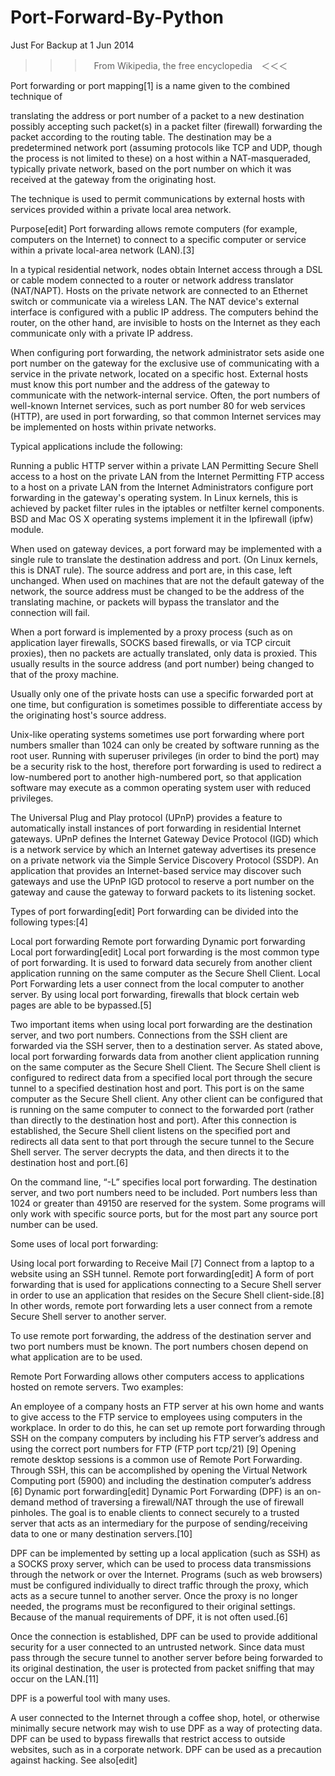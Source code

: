Port-Forward-By-Python
======================
Just For Backup at 1 Jun 2014

 >>>　From Wikipedia, the free encyclopedia　＜＜＜

Port forwarding or port mapping[1] is a name given to the combined technique of

translating the address or port number of a packet to a new destination
possibly accepting such packet(s) in a packet filter (firewall)
forwarding the packet according to the routing table.
The destination may be a predetermined network port (assuming protocols like TCP and UDP, though the process is not limited to these) on a host within a NAT-masqueraded, typically private network, based on the port number on which it was received at the gateway from the originating host.

The technique is used to permit communications by external hosts with services provided within a private local area network.

Purpose[edit]
Port forwarding allows remote computers (for example, computers on the Internet) to connect to a specific computer or service within a private local-area network (LAN).[3]

In a typical residential network, nodes obtain Internet access through a DSL or cable modem connected to a router or network address translator (NAT/NAPT). Hosts on the private network are connected to an Ethernet switch or communicate via a wireless LAN. The NAT device's external interface is configured with a public IP address. The computers behind the router, on the other hand, are invisible to hosts on the Internet as they each communicate only with a private IP address.

When configuring port forwarding, the network administrator sets aside one port number on the gateway for the exclusive use of communicating with a service in the private network, located on a specific host. External hosts must know this port number and the address of the gateway to communicate with the network-internal service. Often, the port numbers of well-known Internet services, such as port number 80 for web services (HTTP), are used in port forwarding, so that common Internet services may be implemented on hosts within private networks.

Typical applications include the following:

Running a public HTTP server within a private LAN
Permitting Secure Shell access to a host on the private LAN from the Internet
Permitting FTP access to a host on a private LAN from the Internet
Administrators configure port forwarding in the gateway's operating system. In Linux kernels, this is achieved by packet filter rules in the iptables or netfilter kernel components. BSD and Mac OS X operating systems implement it in the Ipfirewall (ipfw) module.

When used on gateway devices, a port forward may be implemented with a single rule to translate the destination address and port. (On Linux kernels, this is DNAT rule). The source address and port are, in this case, left unchanged. When used on machines that are not the default gateway of the network, the source address must be changed to be the address of the translating machine, or packets will bypass the translator and the connection will fail.

When a port forward is implemented by a proxy process (such as on application layer firewalls, SOCKS based firewalls, or via TCP circuit proxies), then no packets are actually translated, only data is proxied. This usually results in the source address (and port number) being changed to that of the proxy machine.

Usually only one of the private hosts can use a specific forwarded port at one time, but configuration is sometimes possible to differentiate access by the originating host's source address.

Unix-like operating systems sometimes use port forwarding where port numbers smaller than 1024 can only be created by software running as the root user. Running with superuser privileges (in order to bind the port) may be a security risk to the host, therefore port forwarding is used to redirect a low-numbered port to another high-numbered port, so that application software may execute as a common operating system user with reduced privileges.

The Universal Plug and Play protocol (UPnP) provides a feature to automatically install instances of port forwarding in residential Internet gateways. UPnP defines the Internet Gateway Device Protocol (IGD) which is a network service by which an Internet gateway advertises its presence on a private network via the Simple Service Discovery Protocol (SSDP). An application that provides an Internet-based service may discover such gateways and use the UPnP IGD protocol to reserve a port number on the gateway and cause the gateway to forward packets to its listening socket.

Types of port forwarding[edit]
Port forwarding can be divided into the following types:[4]

Local port forwarding
Remote port forwarding
Dynamic port forwarding
Local port forwarding[edit]
Local port forwarding is the most common type of port forwarding. It is used to forward data securely from another client application running on the same computer as the Secure Shell Client. Local Port Forwarding lets a user connect from the local computer to another server. By using local port forwarding, firewalls that block certain web pages are able to be bypassed.[5]

Two important items when using local port forwarding are the destination server, and two port numbers. Connections from the SSH client are forwarded via the SSH server, then to a destination server. As stated above, local port forwarding forwards data from another client application running on the same computer as the Secure Shell Client. The Secure Shell client is configured to redirect data from a specified local port through the secure tunnel to a specified destination host and port. This port is on the same computer as the Secure Shell client. Any other client can be configured that is running on the same computer to connect to the forwarded port (rather than directly to the destination host and port). After this connection is established, the Secure Shell client listens on the specified port and redirects all data sent to that port through the secure tunnel to the Secure Shell server. The server decrypts the data, and then directs it to the destination host and port.[6]

On the command line, “-L” specifies local port forwarding. The destination server, and two port numbers need to be included. Port numbers less than 1024 or greater than 49150 are reserved for the system. Some programs will only work with specific source ports, but for the most part any source port number can be used.

Some uses of local port forwarding:

Using local port forwarding to Receive Mail [7]
Connect from a laptop to a website using an SSH tunnel.
Remote port forwarding[edit]
A form of port forwarding that is used for applications connecting to a Secure Shell server in order to use an application that resides on the Secure Shell client-side.[8] In other words, remote port forwarding lets a user connect from a remote Secure Shell server to another server.

To use remote port forwarding, the address of the destination server and two port numbers must be known. The port numbers chosen depend on what application are to be used.

Remote Port Forwarding allows other computers access to applications hosted on remote servers. Two examples:

An employee of a company hosts an FTP server at his own home and wants to give access to the FTP service to employees using computers in the workplace. In order to do this, he can set up remote port forwarding through SSH on the company computers by including his FTP server’s address and using the correct port numbers for FTP (FTP port tcp/21) [9]
Opening remote desktop sessions is a common use of Remote Port Forwarding. Through SSH, this can be accomplished by opening the Virtual Network Computing port (5900) and including the destination computer’s address [6]
Dynamic port forwarding[edit]
Dynamic Port Forwarding (DPF) is an on-demand method of traversing a firewall/NAT through the use of firewall pinholes. The goal is to enable clients to connect securely to a trusted server that acts as an intermediary for the purpose of sending/receiving data to one or many destination servers.[10]

DPF can be implemented by setting up a local application (such as SSH) as a SOCKS proxy server, which can be used to process data transmissions through the network or over the Internet. Programs (such as web browsers) must be configured individually to direct traffic through the proxy, which acts as a secure tunnel to another server. Once the proxy is no longer needed, the programs must be reconfigured to their original settings. Because of the manual requirements of DPF, it is not often used.[6]

Once the connection is established, DPF can be used to provide additional security for a user connected to an untrusted network. Since data must pass through the secure tunnel to another server before being forwarded to its original destination, the user is protected from packet sniffing that may occur on the LAN.[11]

DPF is a powerful tool with many uses.

A user connected to the Internet through a coffee shop, hotel, or otherwise minimally secure network may wish to use DPF as a way of protecting data.
DPF can be used to bypass firewalls that restrict access to outside websites, such as in a corporate network.
DPF can be used as a precaution against hacking.
See also[edit]
